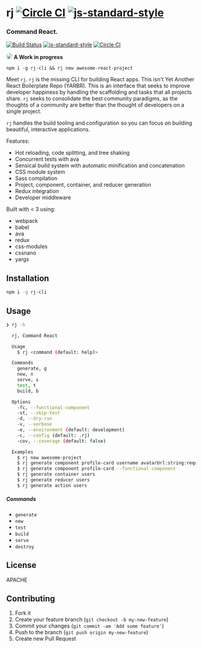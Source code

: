# rj [![Circle CI](https://circleci.com/gh/jeffbuttars/rj.svg?style=svg)](https://circleci.com/gh/jeffbuttars/rj) [![js-standard-style](https://img.shields.io/badge/code%20style-standard-brightgreen.svg?style=flat)](https://github.com/feross/standard) 
### Command React.

[![Build Status](https://secure.travis-ci.org/forstaathletics/rj.png?branch=master)](https://travis-ci.org/forstaathletics/rj) [![js-standard-style](https://img.shields.io/badge/code%20style-standard-brightgreen.svg?style=flat)](https://github.com/feross/standard) [![Circle CI](https://circleci.com/gh/forstaathletics/rj.svg?style=svg)](https://circleci.com/gh/forstaathletics/rj)  

<img src="http://www.fillmurray.com/56/56" style="border-radius:50%;" /> __A Work in progress__


```
npm i -g rj-cli && rj new awesome-react-project
```


Meet `rj`. `rj` is the missing CLI for building React apps. This isn't Yet Another React Boilerplate Repo (YARBR).
This is an interface that seeks to improve developer happiness by handling the scaffolding and tasks that all projects share.
`rj` seeks to consolidate the best community paradigms, as the thoughts of a community are better than the thought of developers on a single project.

`rj` handles the build tooling and configuration so you can focus on building beautiful, interactive applications.

Features:

- Hot reloading, code splitting, and tree shaking
- Concurrent tests with ava
- Sensical build system with automatic minification and concatenation
- CSS module system
- Sass compilation
- Project, component, container, and reducer generation
- Redux integration
- Developer middleware

Built with < 3 using:

- webpack
- babel
- ava
- redux
- css-modules
- cssnano
- yargs

## Installation

```sh
npm i -g rj-cli
```

## Usage

```sh
❯ rj -h

  rj, Command React

  Usage
    $ rj <command (default: help)>

  Commands
    generate, g
    new, n
    serve, s
    test, t
    build, b

  Options
    -fc, --functional-component 
    -st, --skip-test
    -d, --dry-run
    -v, --verbose
    -e, --environment (default: development)
    -c, --config (default: .rj)
    -cov, --coverage (default: false)

  Examples
    $ rj new awesome-project
    $ rj generate component profile-card username avatarUrl:string:required followers:number
    $ rj generate component profile-card --functional-component
    $ rj generate container users
    $ rj generate reducer users
    $ rj generate action users
```

##### Commands

- `generate`
- `new`
- `test`
- `build`
- `serve`
- `destroy`

## License

APACHE

## Contributing

1. Fork it
2. Create your feature branch (`git checkout -b my-new-feature`)
3. Commit your changes (`git commit -am 'Add some feature'`)
4. Push to the branch (`git push origin my-new-feature`)
5. Create new Pull Request

